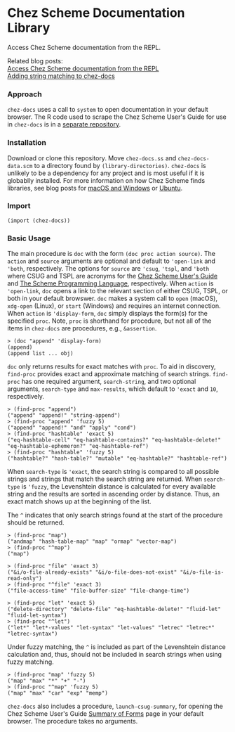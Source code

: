 # Chez Scheme Documentation Library

Access Chez Scheme documentation from the REPL. 

Related blog posts:  
[Access Chez Scheme documentation from the REPL](https://www.travishinkelman.com/post/access-chez-scheme-documentation-from-repl/)  
[Adding string matching to chez-docs](https://www.travishinkelman.com/post/adding-string-matching-to-chez-docs/)

### Approach

`chez-docs` uses a call to `system` to open documentation in your default browser. The R code used to scrape the Chez Scheme User's Guide for use in `chez-docs` is in a [separate repository](https://github.com/hinkelman/chez-docs-scrape). 

### Installation

Download or clone this repository. Move `chez-docs.ss` and `chez-docs-data.scm` to a directory found by `(library-directories)`. `chez-docs` is unlikely to be a dependency for any project and is most useful if it is globablly installed. For more information on how Chez Scheme finds libraries, see blog posts for [macOS and Windows](https://www.travishinkelman.com/post/getting-started-with-chez-scheme-and-emacs/) or [Ubuntu](https://www.travishinkelman.com/post/getting-started-with-chez-scheme-and-emacs-ubuntu/).

### Import 

`(import (chez-docs))`

### Basic Usage

The main procedure is `doc` with the form `(doc proc action source)`. The `action` and  `source` arguments are optional and default to `'open-link` and `'both`, respectively. The options for `source` are `'csug`, `'tspl`, and `'both` where CSUG and TSPL are acronyms for the [Chez Scheme User's Guide](https://cisco.github.io/ChezScheme/csug9.5/) and [The Scheme Programming Language](https://www.scheme.com/tspl4/), respectively. When `action` is `'open-link`, `doc` opens a link to the relevant section of either CSUG, TSPL, or both in your default browswer. `doc` makes a system call to `open` (macOS), `xdg-open` (Linux), or `start` (Windows) and requires an internet connection. When `action` is `'display-form`, `doc` simply displays the form(s) for the specified `proc`. Note, `proc` is shorthand for procedure, but not all of the items in `chez-docs` are procedures, e.g., `&assertion`.

```
> (doc "append" 'display-form)
(append)
(append list ... obj)
```

`doc` only returns results for exact matches with `proc`. To aid in discovery, `find-proc` provides exact and approximate matching of search strings. `find-proc` has one required argument, `search-string`, and two optional arguments, `search-type` and `max-results`, which default to `'exact` and `10`, respectively.

```
> (find-proc "append")
("append" "append!" "string-append")
> (find-proc "append" 'fuzzy 5)
("append" "append!" "and" "apply" "cond")
> (find-proc "hashtable" 'exact 5)
("eq-hashtable-cell" "eq-hashtable-contains?" "eq-hashtable-delete!" "eq-hashtable-ephemeron?" "eq-hashtable-ref")
> (find-proc "hashtable" 'fuzzy 5)
("hashtable?" "hash-table?" "mutable" "eq-hashtable?" "hashtable-ref")
```

When `search-type` is `'exact`, the search string is compared to all possible strings and strings that match the search string are returned. When `search-type` is `'fuzzy`, the Levenshtein distance is calculated for every available string and the results are sorted in ascending order by distance. Thus, an exact match shows up at the beginning of the list.

The `^` indicates that only search strings found at the start of the procedure should be returned.

```
> (find-proc "map")
("andmap" "hash-table-map" "map" "ormap" "vector-map")
> (find-proc "^map")
("map")

> (find-proc "file" 'exact 3)
("&i/o-file-already-exists" "&i/o-file-does-not-exist" "&i/o-file-is-read-only")
> (find-proc "^file" 'exact 3)
("file-access-time" "file-buffer-size" "file-change-time")

> (find-proc "let" 'exact 5)
("delete-directory" "delete-file" "eq-hashtable-delete!" "fluid-let" "fluid-let-syntax")
> (find-proc "^let")
("let*" "let*-values" "let-syntax" "let-values" "letrec" "letrec*" "letrec-syntax")
```

Under fuzzy matching, the `^` is included as part of the Levenshtein distance calculation and, thus, should not be included in search strings when using fuzzy matching.

```
> (find-proc "map" 'fuzzy 5)
("map" "max" "*" "+" "-")
> (find-proc "^map" 'fuzzy 5)
("map" "max" "car" "exp" "memp")
```

`chez-docs` also includes a procedure, `launch-csug-summary`, for opening the Chez Scheme User's Guide [Summary of Forms](https://cisco.github.io/ChezScheme/csug9.5/summary.html) page in your default browser. The procedure takes no arguments. 

